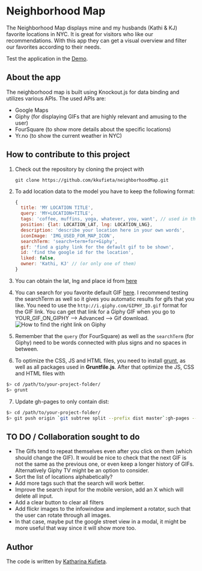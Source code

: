 # Neighborhood Map
The Neighborhood Map displays mine and my husbands (Kathi & KJ) favorite locations in NYC. It is great for visitors who like our recommendations. With this app they can get a visual overview and filter our favorites according to their needs.

Test the application in the [Demo](http://kkufieta.github.io/neighborhoodMap/).

## About the app
The neighborhood map is built using Knockout.js for data binding and utilizes various APIs. The used APIs are:
- Google Maps
- Giphy (for displaying GIFs that are highly relevant and amusing to the user)
- FourSquare (to show more details about the specific locations)
- Yr.no (to show the current weather in NYC)

## How to contribute to this project
1. Check out the repository by cloning the project with

    `git clone https://github.com/kkufieta/neighborhoodMap.git`
    
2. To add location data to the model you have to keep the following format:

    ```javascript
    {
      title: 'MY LOCATION TITLE',
      query: 'MY+LOCATION+TITLE',
      tags: 'coffee, muffins, yoga, whatever, you, want', // used in the filter
      position: {lat: LOCATION_LAT, lng: LOCATION_LNG},
      description: 'describe your location here in your own words',
      iconImage: 'IMG_USED_FOR_MAP_ICON',
      searchTerm: 'search+term+for+Giphy',
      gif: 'find a giphy link for the default gif to be shown',
      id: 'find the google id for the location',
      liked: false,
      owner: 'Kathi, KJ' // (or only one of them)
    }
    ```
    
3. You can obtain the lat, lng and place id from [here](https://google-developers.appspot.com/maps/documentation/utils/geocoder/)
4. You can search for you favorite default GIF [here](http://giphy.com/). I recommend testing the searchTerm as well so it gives you automatic results for gifs that you like. You need to use the `http://i.giphy.com/GIPHY_ID.gif` format for the GIF link. You can get that link for a Giphy GIF when you go to YOUR_GIF_ON_GIPHY --> Advanced --> Gif download.
![How to find the right link on Giphy](how_to_use_giphy.png)

5. Remember that the `query` (for FourSquare) as well as the `searchTerm` (for Giphy) need to be words connected with plus signs and no spaces in between.
6. To optimize the CSS, JS and HTML files, you need to install [grunt](http://gruntjs.com/installing-grunt), as well as all packages used in **Gruntfile.js**. After that optimize the JS, CSS and HTML files with 

  ``` bash
  $> cd /path/to/your-project-folder/
  $> grunt
  ```
7. Update gh-pages to only contain dist:

  ``` bash
  $> cd /path/to/your-project-folder/
  $> git push origin `git subtree split --prefix dist master`:gh-pages --force
  ```

  
## TO DO / Collaboration sought to do
* The GIfs tend to repeat themselves even after you click on them (which should change the GIF). It would be nice to check that the next GIF is not the same as the previous one, or even keep a longer history of GIFs. Alternatively Giphy TV might be an option to consider.
* Sort the list of locations alphabetically?
* Add more tags such that the search will work better.
* Improve the search input for the mobile version, add an X which will delete all input.
* Add a clear button to clear all filters
* Add flickr images to the infowindow and implement a rotator, such that the user can rotate through all images.
* In that case, maybe put the google street view in a modal, it might be more useful that way since it will show more too.

## Author
The code is written by [Katharina Kufieta](https://www.linkedin.com/in/katharinakufieta).
